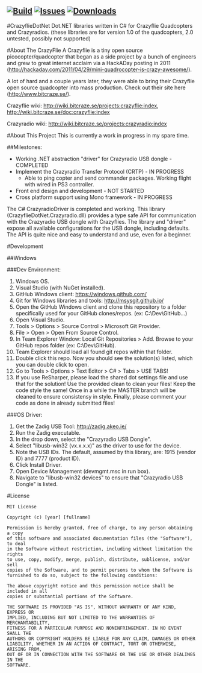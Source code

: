 [![Build](https://img.shields.io/travis/ckarcz/CrazyflieDotNet.svg)](https://travis-ci.org/ckarcz/CrazyflieDotNet) [![Issues](https://img.shields.io/github/issues/ckarcz/CrazyflieDotNet.svg)](https://github.com/ckarcz/CrazyflieDotNet/issues) [![Downloads](https://img.shields.io/github/downloads/ckarcz/CrazyflieDotNet/total.svg)](https://github.com/RolandPheasant/ckarcz/CrazyflieDotNet) 
---
#CrazyflieDotNet
Dot.NET libraries written in C# for Crazyflie Quadcopters and Crazyradios.
(these libraries are for version 1.0 of the quadcopters, 2.0 untested, possibly not supported)

#About The CrazyFlie
A Crazyflie is a tiny open source picocopter/quadcopter that began as a side project by a bunch of engineers and grew to great internet acclaim via a HackADay posting in 2011 (http://hackaday.com/2011/04/29/mini-quadrocopter-is-crazy-awesome/).

A lot of hard and a couple years later, they were able to bring their Crazyflie open source quadcopter into mass production. Check out their site here (http://www.bitcraze.se/).

Crazyflie wiki: http://wiki.bitcraze.se/projects:crazyflie:index, http://wiki.bitcraze.se/doc:crazyflie:index

Crazyradio wiki: http://wiki.bitcraze.se/projects:crazyradio:index

#About This Project
This is currently a work in progress in my spare time.

##Milestones:
- Working .NET abstraction "driver" for Crazyradio USB dongle - COMPLETED
- Implement the Crazyradio Transfer Protocol (CRTP) - IN PROGRESS
  - Able to ping copter and send commander packages. Working flight with wired in PS3 controller.
- Front end design and development - NOT STARTED
- Cross platform support using Mono framework - IN PROGRESS

The C# CrazyradioDriver is completed and working. This library (CrazyflieDotNet.Crazyradio.dll) provides a type safe API for communication with the Crazyradio USB dongle with Crazyflies. The library and "driver" expose all available configurations for the USB dongle, including defaults. The API is quite nice and easy to understand and use, even for a beginner.

#Development

##Windows

###Dev Environment:
1. Windows OS.
2. Visual Studio (with NuGet installed).
3. GitHub Windows client: https://windows.github.com/
4. Git for Windows libraries and tools: http://msysgit.github.io/
5. Open the GitHub Windows client and clone this repository to a folder specifically used for your GitHub clones/repos. (ex: C:\Dev\GitHub\...)
5. Open Visual Studio.
6. Tools > Options > Source Control > Microsoft Git Provider.
7. File > Open > Open From Source Control.
8. In Team Explorer Window: Local Git Repositories > Add. Browse to your GitHub repos folder (ex: C:\Dev\GitHub\).
9. Team Explorer should load all found git repos within that folder.
10. Double click this repo. Now you should see the solution(s) listed, which you can double click to open.
11. Go to Tools > Options > Text Editor > C# > Tabs > USE TABS!
12. If you use ReSharper, please load the shared dot settings file and use that for the solution! Use the provided clean to clean your files! Keep the code style the same! Once in a while the MASTER branch will be cleaned to ensure consistensy in style. Finally, please comment your code as done in already submitted files!

###OS Driver:
1. Get the Zadig USB Tool: http://zadig.akeo.ie/
2. Run the Zadig executable.
2. In the drop down, select the "Crazyradio USB Dongle".
3. Select "libusb-win32 (vx.x.x.x)" as the driver to use for the device.
4. Note the USB IDs. The default, assumed by this library, are: 1915 (vendor ID) and 7777 (product ID).
5. Click Install Driver.
6. Open Device Management (devmgmt.msc in run box).
7. Navigate to "libusb-win32 devices" to ensure that "Crazyradio USB Dongle" is listed.

#License
```
MIT License

Copyright (c) [year] [fullname]

Permission is hereby granted, free of charge, to any person obtaining a copy
of this software and associated documentation files (the "Software"), to deal
in the Software without restriction, including without limitation the rights
to use, copy, modify, merge, publish, distribute, sublicense, and/or sell
copies of the Software, and to permit persons to whom the Software is
furnished to do so, subject to the following conditions:

The above copyright notice and this permission notice shall be included in all
copies or substantial portions of the Software.

THE SOFTWARE IS PROVIDED "AS IS", WITHOUT WARRANTY OF ANY KIND, EXPRESS OR
IMPLIED, INCLUDING BUT NOT LIMITED TO THE WARRANTIES OF MERCHANTABILITY,
FITNESS FOR A PARTICULAR PURPOSE AND NONINFRINGEMENT. IN NO EVENT SHALL THE
AUTHORS OR COPYRIGHT HOLDERS BE LIABLE FOR ANY CLAIM, DAMAGES OR OTHER
LIABILITY, WHETHER IN AN ACTION OF CONTRACT, TORT OR OTHERWISE, ARISING FROM,
OUT OF OR IN CONNECTION WITH THE SOFTWARE OR THE USE OR OTHER DEALINGS IN THE
SOFTWARE.
```
